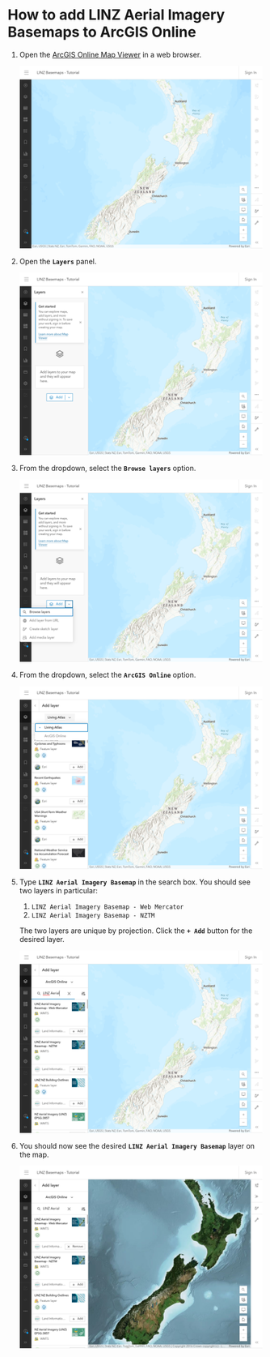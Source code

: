 # How to add LINZ Aerial Imagery Basemaps to ArcGIS Online

1. Open the [ArcGIS Online Map Viewer](https://www.arcgis.com/apps/mapviewer/index.html) in a web browser.

   ![ArcGIS Online Map Viewer](static/step-1-agol-map-viewer.png)

2. Open the **`Layers`** panel.

   ![Layers panel](static/step-2-layers-panel.png)

3. From the dropdown, select the **`Browse layers`** option.

   ![Browse layers option](static/step-3-browse-layers-option.png)

4. From the dropdown, select the **`ArcGIS Online`** option.

   ![ArcGIS Online option](static/step-4-agol-option.png)

5. Type **`LINZ Aerial Imagery Basemap`** in the search box. You should see two layers in particular:

   1. `LINZ Aerial Imagery Basemap - Web Mercator`
   2. `LINZ Aerial Imagery Basemap - NZTM`

   The two layers are unique by projection. Click the **`+ Add`** button for the desired layer.

   ![Search box](static/step-5-search-box.png)

6. You should now see the desired **`LINZ Aerial Imagery Basemap`** layer on the map.

   ![Desired layer on map](static/step-6-desired-layer-on-map.png)
